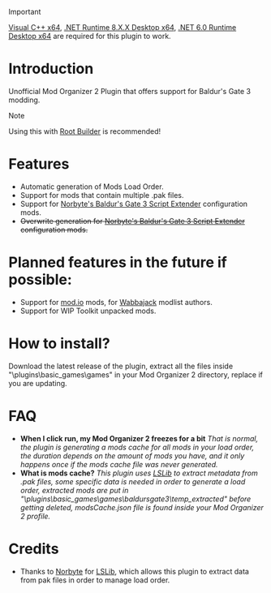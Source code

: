 
> [!IMPORTANT]
> [Visual C++ x64](https://aka.ms/vs/17/release/vc_redist.x64.exe), [.NET Runtime 8.X.X Desktop x64](https://dotnet.microsoft.com/en-us/download/dotnet/8.0), [.NET 6.0 Runtime Desktop x64](https://dotnet.microsoft.com/en-us/download/dotnet/thank-you/runtime-desktop-6.0.30-windows-x64-installer) are required for this plugin to work.

# Introduction
Unofficial Mod Organizer 2 Plugin that offers support for Baldur's Gate 3 modding.

> [!NOTE]
> Using this with [Root Builder](https://www.nexusmods.com/skyrimspecialedition/mods/31720) is recommended!

# Features
- Automatic generation of Mods Load Order.
- Support for mods that contain multiple .pak files.
- Support for [Norbyte's Baldur's Gate 3 Script Extender](https://github.com/Norbyte/bg3se) configuration mods.
- ~~Overwrite generation for [Norbyte's Baldur's Gate 3 Script Extender](https://github.com/Norbyte/bg3se) configuration mods.~~

# Planned features in the future if possible:
- Support for [mod.io](https://mod.io/g/baldursgate3) mods, for [Wabbajack](https://www.wabbajack.org/) modlist authors.
- Support for WIP Toolkit unpacked mods.

# How to install?
Download the latest release of the plugin, extract all the files inside "\plugins\basic_games\games" in your Mod Organizer 2 directory, replace if you are updating.

# FAQ
- **When I click run, my Mod Organizer 2 freezes for a bit**
*That is normal, the plugin is generating a mods cache for all mods in your load order, the duration depends on the amount of mods you have, and it only happens once if the mods cache file was never generated.*
- **What is mods cache?**
*This plugin uses [LSLib](https://github.com/Norbyte/lslib) to extract metadata from .pak files, some specific data is needed in order to generate a load order, extracted mods are put in "\plugins\basic_games\games\baldursgate3\temp_extracted" before getting deleted, modsCache.json file is found inside your Mod Organizer 2 profile.*


# Credits
- Thanks to [Norbyte](https://github.com/Norbyte) for [LSLib](https://github.com/Norbyte/lslib), which allows this plugin to extract data from pak files in order to manage load order.


 

